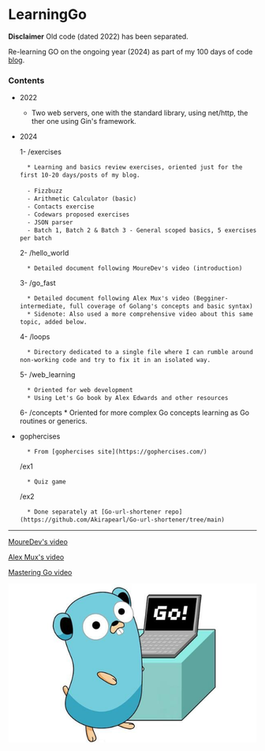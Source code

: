 # LearningGo

__Disclaimer__
Old code (dated 2022) has been separated.

Re-learning GO on the ongoing year (2024) as part of my 100 days of code [blog](https://akirapearl.github.io/jekyll_blog/).

### Contents

- 2022
	* Two web servers, one with the standard library, using net/http, the ther one using Gin's framework.

- 2024

	1- /exercises

		* Learning and basics review exercises, oriented just for the first 10-20 days/posts of my blog.

		- Fizzbuzz
		- Arithmetic Calculator (basic)
		- Contacts exercise 
		- Codewars proposed exercises
		- JSON parser 
		- Batch 1, Batch 2 & Batch 3 - General scoped basics, 5 exercises per batch

	2- /hello_world

		* Detailed document following MoureDev's video (introduction)

	3- /go_fast

		* Detailed document following Alex Mux's video (Begginer-intermediate, full coverage of Golang's concepts and basic syntax)
		* Sidenote: Also used a more comprehensive video about this same topic, added below.

	4- /loops

		* Directory dedicated to a single file where I can rumble around non-working code and try to fix it in an isolated way.

	5- /web_learning

		* Oriented for web development
		* Using Let's Go book by Alex Edwards and other resources
		
	6- /concepts
		* Oriented for more complex Go concepts learning as Go routines or generics.
- gophercises

		* From [gophercises site](https://gophercises.com/)
	/ex1

		* Quiz game
	
	/ex2
	
		* Done separately at [Go-url-shortener repo](https://github.com/Akirapearl/Go-url-shortener/tree/main)

		
---
[MoureDev's video](https://youtu.be/AGiayASyp2Q?si=Yg_tUZano1KIp5ab)

[Alex Mux's video](https://www.youtube.com/watch?v=8uiZC0l4Ajw)

[Mastering Go video](https://youtu.be/N2GWXuj_IWg?si=mo29_4GzFgUfi-IF)

![Golang logo](https://github.com/Akirapearl/LearningGo/blob/main/Golang.png)
